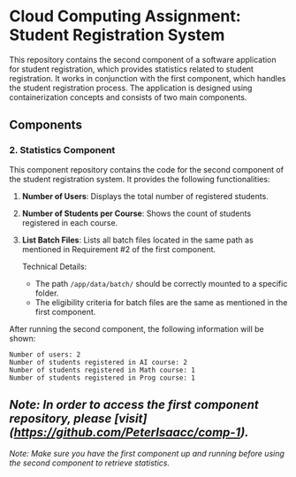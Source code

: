 # Cloud Computing Assignment: Student Registration System

This repository contains the second component of a software application for student registration, which provides statistics related to student registration. It works in conjunction with the first component, which handles the student registration process. The application is designed using containerization concepts and consists of two main components.

## Components

### 2. Statistics Component

This component repository contains the code for the second component of the student registration system. It provides the following functionalities:

1. **Number of Users**: Displays the total number of registered students.

2. **Number of Students per Course**: Shows the count of students registered in each course.

3. **List Batch Files**: Lists all batch files located in the same path as mentioned in Requirement #2 of the first component.

   Technical Details:
   - The path `/app/data/batch/` should be correctly mounted to a specific folder.
   - The eligibility criteria for batch files are the same as mentioned in the first component.

After running the second component, the following information will be shown:
```
Number of users: 2
Number of students registered in AI course: 2
Number of students registered in Math course: 1
Number of students registered in Prog course: 1
```
*Note: In order to access the first component repository, please [visit] (https://github.com/PeterIsaacc/comp-1).*
---
*Note: Make sure you have the first component up and running before using the second component to retrieve statistics.*
